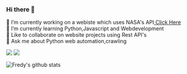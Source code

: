 ### Hi there 👋





 🔭 I’m currently working on a webiste which uses NASA's API<a href="https://github.com/fredysomy/NasaAPI">  Click Here</a> <br>
 🌱 I’m currently learning Python,Javascript and Webdevelopment<br>
 👬 Like to collaborate on website projects using Rest API's<br>
 💬 Ask me about Python web automation,crawling
 
  [![](https://img.shields.io/badge/.-LinkedIn-Blue?style=for-the-badge&logo=linkedin)](https://www.linkedin.com/in/fredysomy/)
  [![](https://img.shields.io/badge/.-Gmail-Blue?style=for-the-badge&logo=gmail)](mailto:fredysomy@gmail.com)
 
![Fredy's github stats](https://github-readme-stats.vercel.app/api?username=fredysomy&show_icons=true&hide=["issues"])
